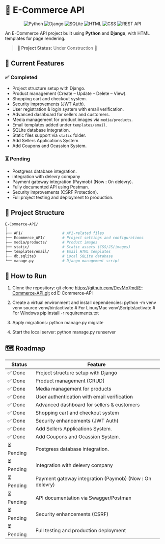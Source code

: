 # 🛒 E-Commerce API

<p align="center">
  <img src="https://img.shields.io/badge/Python-3.11-blue?logo=python" alt="Python">
  <img src="https://img.shields.io/badge/Django-5.0-green?logo=django" alt="Django">
  <img src="https://img.shields.io/badge/SQLite-Database-lightgrey?logo=sqlite" alt="SQLite">
  <!-- <img src="https://img.shields.io/badge/PostgreSQL-Database-blue?logo=postgresql" alt="PostgreSQL"> -->
  <img src="https://img.shields.io/badge/HTML-Templates-orange?logo=html5" alt="HTML">
  <img src="https://img.shields.io/badge/CSS-Styles-blue?logo=css3" alt="CSS">
  <img src="https://img.shields.io/badge/REST-API-yellow?logo=fastapi" alt="REST API">
</p>

An E-Commerce API project built using **Python** and **Django**, with HTML templates for page rendering.

> **🔧 Project Status:** Under Construction 🚧

## 📌 Current Features

### ✅ Completed

- Project structure setup with Django.
- Product management (Create – Update – Delete – View).
- Shopping cart and checkout system.
- Security improvements (JWT Auth).
- User registration & login system with email verification.
- Advanced dashboard for sellers and customers.
- Media management for product images via `media/products`.
- Email templates added under `templates/email`.
- SQLite database integration.
- Static files support via `static` folder.
- Add Sellers Applications System.
- Add Coupons and Ocassion System.


### ⏳ Pending

- Postgress database integration.
- integration with delevry company
- Payment gateway integration (Paymob) (Now : On delevry).
- Fully documented API using Postman.
- Security improvements (CSRF Protection).
- Full project testing and deployment to production.

## 📂 Project Structure

```bash
E-Commerce-API/
│
├── API/                  # API-related files
├── Ecommerce_API/        # Project settings and configurations
├── media/products/       # Product images
├── static/               # Static assets (CSS/JS/images)
├── templates/email/      # Email HTML templates
├── db.sqlite3            # Local SQLite database
└── manage.py             # Django management script
```

## 🚀 How to Run

1. Clone the repository:
   git clone https://github.com/DevMo7md/E-Commerce-API.git
   cd E-Commerce-API

2. Create a virtual environment and install dependencies:
   python -m venv venv
   source venv/bin/activate # For Linux/Mac
   venv\Scripts\activate # For Windows
   pip install -r requirements.txt

3. Apply migrations:
   python manage.py migrate

4. Start the local server:
   python manage.py runserver

## 🗺 Roadmap

| Status     | Feature                                                 |
| ---------- | ------------------------------------------------------- |
| ✅ Done    | Project structure setup with Django                     |
| ✅ Done    | Product management (CRUD)                               |
| ✅ Done    | Media management for products                           |
| ✅ Done    | User authentication with email verification             |
| ✅ Done    | Advanced dashboard for sellers & customers              |
| ✅ Done    | Shopping cart and checkout system                       |
| ✅ Done    | Security enhancements (JWT Auth)                        |
| ✅ Done    | Add Sellers Applications System.                      |
| ✅ Done    | Add Coupons and Ocassion System.                        |
| ⏳ Pending | Postgress database integration.                         |
| ⏳ Pending | integration with delevry company                        |
| ⏳ Pending | Payment gateway integration (Paymob) (Now : On delevry) |
| ⏳ Pending | API documentation via Swagger/Postman                   |
| ⏳ Pending | Security enhancements (CSRF)                            |
| ⏳ Pending | Full testing and production deployment                  |
